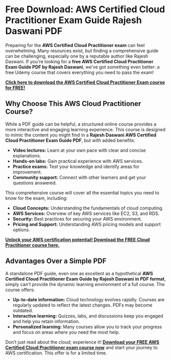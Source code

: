 # Free Download: AWS Certified Cloud Practitioner Exam Guide Rajesh Daswani PDF

Preparing for the **AWS Certified Cloud Practitioner exam** can feel overwhelming. Many resources exist, but finding a comprehensive guide can be challenging, especially one by a reputable author like Rajesh Daswani. If you're looking for a **free AWS Certified Cloud Practitioner Exam Guide PDF by Rajesh Daswani**, we’ve got something even better: a free Udemy course that covers everything you need to pass the exam!

[**Click here to download the AWS Certified Cloud Practitioner Exam course for FREE!**](https://udemywork.com/aws-certified-cloud-practitioner-exam-guide-rajesh-daswani-pdf)

## Why Choose This AWS Cloud Practitioner Course?

While a PDF guide can be helpful, a structured online course provides a more interactive and engaging learning experience. This course is designed to mimic the content you might find in a **Rajesh Daswani AWS Certified Cloud Practitioner Exam Guide PDF**, but with added benefits:

*   **Video lectures:** Learn at your own pace with clear and concise explanations.
*   **Hands-on labs:** Gain practical experience with AWS services.
*   **Practice exams:** Test your knowledge and identify areas for improvement.
*   **Community support:** Connect with other learners and get your questions answered.

This comprehensive course will cover all the essential topics you need to know for the exam, including:

*   **Cloud Concepts:** Understanding the fundamentals of cloud computing.
*   **AWS Services:** Overview of key AWS services like EC2, S3, and RDS.
*   **Security:** Best practices for securing your AWS environment.
*   **Pricing and Support:** Understanding AWS pricing models and support options.

[**Unlock your AWS certification potential! Download the FREE Cloud Practitioner course here.**](https://udemywork.com/aws-certified-cloud-practitioner-exam-guide-rajesh-daswani-pdf)

## Advantages Over a Simple PDF

A standalone PDF guide, even one as excellent as a hypothetical **AWS Certified Cloud Practitioner Exam Guide by Rajesh Daswani in PDF format**, simply can't provide the dynamic learning environment of a full course. The course offers:

*   **Up-to-date information:** Cloud technology evolves rapidly. Courses are regularly updated to reflect the latest changes. PDFs may become outdated.
*   **Interactive learning:** Quizzes, labs, and discussions keep you engaged and help you retain information.
*   **Personalized learning:** Many courses allow you to track your progress and focus on areas where you need the most help.

Don’t just read about the cloud; experience it! **[Download your FREE AWS Certified Cloud Practitioner exam course now](https://udemywork.com/aws-certified-cloud-practitioner-exam-guide-rajesh-daswani-pdf)** and start your journey to AWS certification. This offer is for a limited time.
